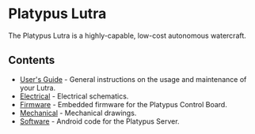 Platypus Lutra
==============

The Platypus Lutra is a highly-capable, low-cost autonomous watercraft.  

Contents
--------
* [User's Guide](./docs) - General instructions on the usage and maintenance of your Lutra.
* [Electrical](./electrical) - Electrical schematics.
* [Firmware](./firmware) - Embedded firmware for the Platypus Control Board.
* [Mechanical](./mechanical) - Mechanical drawings.
* [Software](./software) - Android code for the Platypus Server.
